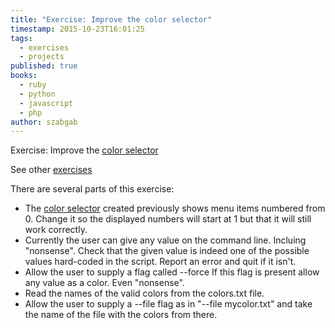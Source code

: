 ```yaml
---
title: "Exercise: Improve the color selector"
timestamp: 2015-10-23T16:01:25
tags:
  - exercises
  - projects
published: true
books:
  - ruby
  - python
  - javascript
  - php
author: szabgab
---
```



Exercise: Improve the [color selector](/exercise-color-selector)

See other [exercises](/exercises)


There are several parts of this exercise:

* The [color selector](/exercise-color-selector) created previously shows menu items numbered from 0. Change it so the displayed numbers will start at 1 but that it will still work correctly.
* Currently the user can give any value on the command line. Incluing "nonsense". Check that the given value
      is indeed one of the possible values hard-coded in the script. Report an error and quit if it isn't.
* Allow the user to supply a flag called --force If this flag is present allow any value as a color. Even "nonsense".
* Read the names of the valid colors from the colors.txt file.
* Allow the user to supply a --file flag as in "--file mycolor.txt" and take the name of the file with the colors from there.

